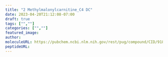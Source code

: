 ```yaml
---
title: "2 Methylmalonylcarnitine_C4 DC"
date: 2023-04-20T21:12:08-07:00
draft: true
tags: ["",""]
categories: ["",""]
featured_image: 
author: 
moleculeURL: https://pubchem.ncbi.nlm.nih.gov/rest/pug/compound/CID/91825610/record/SDF/?record_type=3d&response_type=display
peptideURL:
---
```

